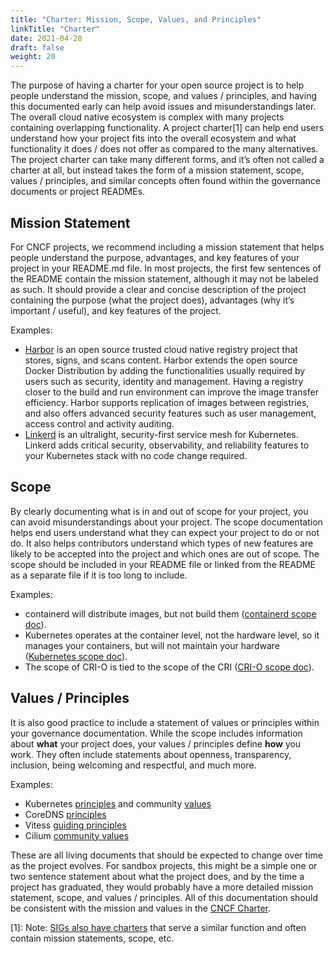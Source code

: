 ```yaml
---
title: "Charter: Mission, Scope, Values, and Principles"
linkTitle: "Charter"
date: 2021-04-28
draft: false
weight: 20
---
```


The purpose of having a charter for your open source project is to help people
understand the mission, scope, and values / principles, and having this
documented early can help avoid issues and misunderstandings later. The overall
cloud native ecosystem is complex with many projects containing overlapping
functionality. A project charter[1] can help end users understand how your project
fits into the overall ecosystem and what functionality it does / does not offer
as compared to the many alternatives. The project charter can take many
different forms, and it’s often not called a charter at all, but instead takes
the form of a mission statement, scope, values / principles, and similar
concepts often found within the governance documents or project READMEs.

## Mission Statement

For CNCF projects, we recommend including a mission statement that helps people
understand the purpose, advantages, and key features of your project in your
README.md file. In most projects, the first few sentences of the README contain
the mission statement, although it may not be labeled as such. It should provide
a clear and concise description of the project containing the purpose (what the
project does), advantages (why it’s important / useful), and key features of the
project.

Examples:

*   [Harbor](https://github.com/goharbor/harbor) is an open source trusted cloud
    native registry project that stores, signs, and scans content. Harbor
    extends the open source Docker Distribution by adding the functionalities
    usually required by users such as security, identity and management. Having
    a registry closer to the build and run environment can improve the image
    transfer efficiency. Harbor supports replication of images between
    registries, and also offers advanced security features such as user
    management, access control and activity auditing.
*   [Linkerd](https://github.com/linkerd/linkerd2) is an ultralight,
    security-first service mesh for Kubernetes. Linkerd adds critical security,
    observability, and reliability features to your Kubernetes stack with no
    code change required.

## Scope

By clearly documenting what is in and out of scope for your project, you can
avoid misunderstandings about your project. The scope documentation helps end
users understand what they can expect your project to do or not do. It also
helps contributors understand which types of new features are likely to be
accepted into the project and which ones are out of scope. The scope should be
included in your README file or linked from the README as a separate file if it
is too long to include.

Examples:

*   containerd will distribute images, but not build them ([containerd scope
   doc](https://github.com/containerd/containerd/blob/master/SCOPE.md)).
*   Kubernetes operates at the container level, not the hardware level, so it
    manages your containers, but will not maintain your hardware ([Kubernetes
    scope
    doc](https://kubernetes.io/docs/concepts/overview/what-is-kubernetes/)).
*   The scope of CRI-O is tied to the scope of the CRI
    ([CRI-O scope doc](https://github.com/cri-o/cri-o#what-is-the-scope-of-this-project)).

## Values / Principles

It is also good practice to include a statement of values or principles within
your governance documentation. While the scope includes information about
**what** your project does, your values / principles define **how** you work.
They often include statements about openness, transparency, inclusion, being
welcoming and respectful, and much more. 

Examples:

*   Kubernetes [principles](https://github.com/kubernetes/community/blob/master/governance.md)
    and community [values](https://github.com/kubernetes/community/blob/master/values.md)
*   CoreDNS [principles](https://github.com/coredns/coredns/blob/master/GOVERNANCE.md)
*   Vitess [guiding principles](https://github.com/vitessio/vitess/blob/master/GUIDING_PRINCIPLES.md)
*   Cilium [community values](https://github.com/cilium/community/blob/main/VALUES.md)

These are all living documents that should be expected to change over time as
the project evolves. For sandbox projects, this might be a simple one or two
sentence statement about what the project does, and by the time a project has
graduated, they would probably have a more detailed mission statement, scope,
and values / principles. All of this documentation should be consistent with the
mission and values in the [CNCF
Charter](https://github.com/cncf/foundation/blob/master/charter.md).

[1]: Note: [SIGs also have charters](https://github.com/cncf/sig-contributor-strategy) 
      that serve a similar function and often contain mission statements, scope, etc. 
